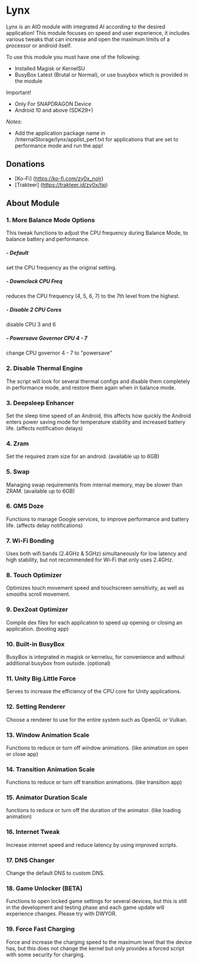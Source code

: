 # Lynx
Lynx is an AIO module with integrated AI according to the desired application! This module focuses on speed and user experience, it includes various tweaks that can increase and open the maximum limits of a processor or android itself.

To use this module you must have one of the following:
- Installed Magisk or KernelSU
- BusyBox Latest (Brutal or Normal), or use busybox which is provided in the module

Important!
- Only For SNAPDRAGON Device
- Android 10 and above (SDK29+)

*Notes*:
- Add the application package name in  /InternalStorage/lynx/applist_perf.txt for applications that are set to performance mode and run the app!

## Donations
- [Ko-Fi] (https://ko-fi.com/zy0x_noir)
- [Trakteer] (https://trakteer.id/zy0x/tip)

## About Module
### 1. More Balance Mode Options
This tweak functions to adjust the CPU frequency during Balance Mode, to balance battery and performance.
##### - Default
set the CPU frequency as the original setting.
##### - Downclock CPU Freq
reduces the CPU frequency (4, 5, 6, 7) to the 7th level from the highest.
##### - Disable 2 CPU Cores
disable CPU 3 and 6
##### - Powersave Governor CPU 4 - 7
change CPU governor 4 - 7 to "powersave"
### 2. Disable Thermal Engine
The script will look for several thermal configs and disable them completely in performance mode, and restore them again when in balance mode.
### 3. Deepsleep Enhancer
Set the sleep time speed of an Android, this affects how quickly the Android enters power saving mode for temperature stability and increased battery life. (affects notification delays)
### 4. Zram
Set the required zram size for an android. (available up to 6GB)
### 5. Swap
Managing swap requirements from internal memory, may be slower than ZRAM. (available up to 6GB)
### 6. GMS Doze
Functions to manage Google services, to improve performance and battery life. (affects delay notifications)
### 7. Wi-Fi Bonding
Uses both wifi bands (2.4GHz & 5GHz) simultaneously for low latency and high stability, but not recommended for Wi-Fi that only uses 2.4GHz.
### 8. Touch Optimizer
Optimizes touch movement speed and touchscreen sensitivity, as well as smooths scroll movement.
### 9. Dex2oat Optimizer
Compile dex files for each application to speed up opening or closing an application. (booting app)
### 10. Built-in BusyBox
BusyBox is integrated in magisk or kernelsu, for convenience and without additional busybox from outside. (optional)
### 11. Unity Big.Little Force
Serves to increase the efficiency of the CPU core for Unity applications.
### 12. Setting Renderer
Choose a renderer to use for the entire system such as OpenGL or Vulkan.
### 13. Window Animation Scale
Functions to reduce or turn off window animations. (like animation on open or close app)
### 14. Transition Animation Scale
Functions to reduce or turn off transition animations. (like transition app)
### 15. Animator Duration Scale
functions to reduce or turn off the duration of the animator. (like loading animation)
### 16. Internet Tweak
Increase internet speed and reduce latency by using improved scripts.
### 17. DNS Changer
Change the default DNS to custom DNS.
### 18. Game Unlocker (BETA)
Functions to open locked game settings for several devices, but this is still in the development and testing phase and each game update will experience changes. Please try with DWYOR.
### 19. Force Fast Charging
Force and increase the charging speed to the maximum level that the device has, but this does not change the kernel but only provides a forced script with some security for charging.
